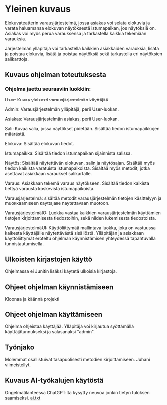 # Yleinen kuvaus
Elokuvateatterin varausjärjestelmä, jossa asiakas voi selata elokuvia ja varata haluamansa elokuvan näytöksestä istumapaikan, jos näytöksiä on. Asiakas voi myös perua varauksensa ja tarkastella kaikkia tekemiään varauksia.

Järjestelmän ylläpitäjä voi tarkastella kaikkien asiakkaiden varauksia, lisätä ja poistaa elokuvia, lisätä ja poistaa näytöksiä sekä tarkastella eri näytöksien salikarttoja.
## Kuvaus ohjelman toteutuksesta
### Ohjelma jaettu seuraaviin luokkiin:
User: Kuvaa yleisesti varausjärjestelmän käyttäjää.

Admin: Varausjärjestelmän ylläpitäjä, perii User-luokan.

Asiakas: Varausjärjestelmän asiakas, perii User-luokan.

Sali: Kuvaa salia, jossa näytökset pidetään. Sisältää tiedon istumapaikkojen määrästä.

Elokuva: Sisältää elokuvan tiedot.

Istumapaikka: Sisältää tiedon istumapaikan sijainnista salissa.

Näytös: Sisältää näytettävän elokuvan, salin ja näytösajan. Sisältää myös tiedon kaikista varatuista istumapaikoista. Sisältää myös metodit, jotka asettavat asiakkaan varaukset salikartalle.

Varaus: Asiakkaan tekemä varaus näytökseen. Sisältää tiedon kaikista tiettyä varausta koskevista istumapaikoista.

Varausjärjestelmä: sisältää metodit varausjärjestelmän tietojen käsittelyyn ja muokkaamiseen käyttäjälle näytettävään muotoon.

VarausjärjestelmäIO: Luokka vastaa kaikkien varausjärjestelmän käyttämien tietojen kirjoittamisesta tiedostoihin, sekä niiden lukemisesta tiedostoista.

VarausjärjestelmäUI: Käyttöliittymää mallintava luokka, joka on vastuussa kaikesta käyttäjälle näytettävästä sisällöstä. Ylläpitäjän ja asiakkaan käyttöliittymät eroteltu ohjelman käynnistämisen yhteydessä tapahtuvalla tunnistautumisella.

## Ulkoisten kirjastojen käyttö
Ohjelmassa ei Junitin lisäksi käytetä ulkoisia kirjastoja.


## Ohjeet ohjelman käynnistämiseen
Kloonaa ja käännä projekti


## Ohjeet ohjelman käyttämiseen
Ohjelma ohjeistaa käyttäjää. Ylläpitäjä voi kirjautua syöttämällä käyttäjätunnukseksi ja salasanaksi "admin".

## Työnjako
Molemmat osallistuivat tasapuolisesti metodien kirjoittamiseen. Juhani viimeistellyt.


## Kuvaus AI-työkalujen käytöstä

Ongelmatilanteessa ChatGPT:lta kysytty neuvoa jonkin tietyn tuloksen saamiseksi. [ai.txt](ai.txt)